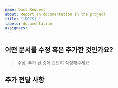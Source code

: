 ```yaml
---
name: Docs Request
about: Report an documentation in the project
title: "[DOCS] "
labels: documentation
assignees: ''
---
```


## 어떤 문서를 수정 혹은 추가한 것인가요?

> 수정, 추가 된 것에 간단히 작성해주세요

## 추가 전달 사항 

> 